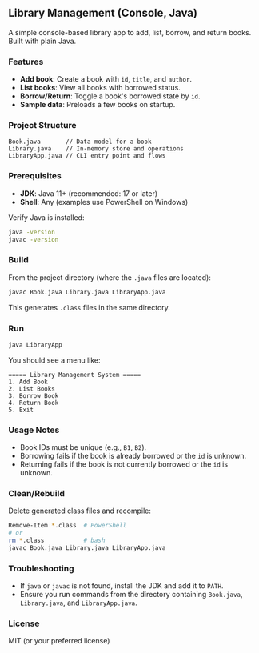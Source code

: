 ## Library Management (Console, Java)

A simple console-based library app to add, list, borrow, and return books. Built with plain Java.

### Features
- **Add book**: Create a book with `id`, `title`, and `author`.
- **List books**: View all books with borrowed status.
- **Borrow/Return**: Toggle a book's borrowed state by `id`.
- **Sample data**: Preloads a few books on startup.

### Project Structure
```
Book.java       // Data model for a book
Library.java    // In-memory store and operations
LibraryApp.java // CLI entry point and flows
```

### Prerequisites
- **JDK**: Java 11+ (recommended: 17 or later)
- **Shell**: Any (examples use PowerShell on Windows)

Verify Java is installed:
```bash
java -version
javac -version
```

### Build
From the project directory (where the `.java` files are located):
```bash
javac Book.java Library.java LibraryApp.java
```
This generates `.class` files in the same directory.

### Run
```bash
java LibraryApp
```

You should see a menu like:
```
===== Library Management System =====
1. Add Book
2. List Books
3. Borrow Book
4. Return Book
5. Exit
```

### Usage Notes
- Book IDs must be unique (e.g., `B1`, `B2`).
- Borrowing fails if the book is already borrowed or the `id` is unknown.
- Returning fails if the book is not currently borrowed or the `id` is unknown.

### Clean/Rebuild
Delete generated class files and recompile:
```bash
Remove-Item *.class  # PowerShell
# or
rm *.class           # bash
javac Book.java Library.java LibraryApp.java
```

### Troubleshooting
- If `java` or `javac` is not found, install the JDK and add it to `PATH`.
- Ensure you run commands from the directory containing `Book.java`, `Library.java`, and `LibraryApp.java`.

### License
MIT (or your preferred license)
